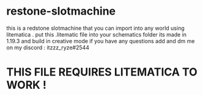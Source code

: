 # restone-slotmachine
this is a redstone slotmachine that you can import into any world using litematica . put this .litematic file into your schematics folder 
its made in 1.19.3 and build in creative mode 
if you have any questions add and dm  me on my discord : itzzz_ryze#2544 
# THIS FILE REQUIRES LITEMATICA TO WORK ! 
